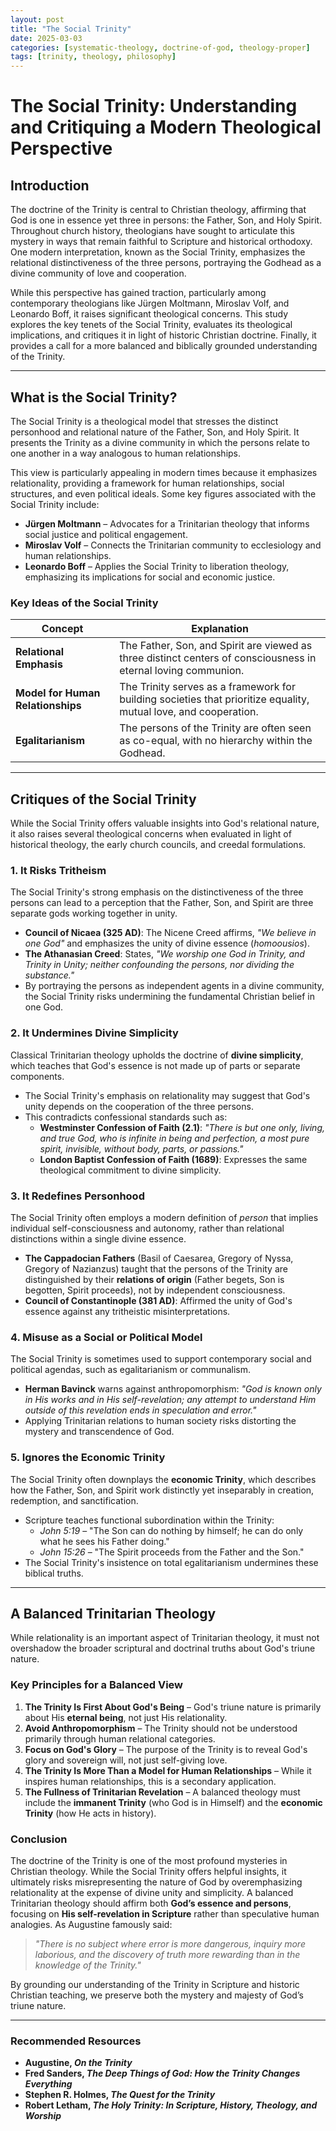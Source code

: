```yaml
---
layout: post
title: "The Social Trinity"
date: 2025-03-03
categories: [systematic-theology, doctrine-of-god, theology-proper]
tags: [trinity, theology, philosophy]
---
```


# The Social Trinity: Understanding and Critiquing a Modern Theological Perspective

## Introduction
The doctrine of the Trinity is central to Christian theology, affirming that God is one in essence yet three in persons: the Father, Son, and Holy Spirit. Throughout church history, theologians have sought to articulate this mystery in ways that remain faithful to Scripture and historical orthodoxy. One modern interpretation, known as the Social Trinity, emphasizes the relational distinctiveness of the three persons, portraying the Godhead as a divine community of love and cooperation. 

While this perspective has gained traction, particularly among contemporary theologians like Jürgen Moltmann, Miroslav Volf, and Leonardo Boff, it raises significant theological concerns. This study explores the key tenets of the Social Trinity, evaluates its theological implications, and critiques it in light of historic Christian doctrine. Finally, it provides a call for a more balanced and biblically grounded understanding of the Trinity.

---

## What is the Social Trinity?
The Social Trinity is a theological model that stresses the distinct personhood and relational nature of the Father, Son, and Holy Spirit. It presents the Trinity as a divine community in which the persons relate to one another in a way analogous to human relationships. 

This view is particularly appealing in modern times because it emphasizes relationality, providing a framework for human relationships, social structures, and even political ideals. Some key figures associated with the Social Trinity include:

- **Jürgen Moltmann** – Advocates for a Trinitarian theology that informs social justice and political engagement.
- **Miroslav Volf** – Connects the Trinitarian community to ecclesiology and human relationships.
- **Leonardo Boff** – Applies the Social Trinity to liberation theology, emphasizing its implications for social and economic justice.

### Key Ideas of the Social Trinity

| Concept | Explanation |
|---------|-------------|
| **Relational Emphasis** | The Father, Son, and Spirit are viewed as three distinct centers of consciousness in eternal loving communion. |
| **Model for Human Relationships** | The Trinity serves as a framework for building societies that prioritize equality, mutual love, and cooperation. |
| **Egalitarianism** | The persons of the Trinity are often seen as co-equal, with no hierarchy within the Godhead. |

---

## Critiques of the Social Trinity
While the Social Trinity offers valuable insights into God's relational nature, it also raises several theological concerns when evaluated in light of historical theology, the early church councils, and creedal formulations.

### 1. It Risks Tritheism
The Social Trinity's strong emphasis on the distinctiveness of the three persons can lead to a perception that the Father, Son, and Spirit are three separate gods working together in unity.

- **Council of Nicaea (325 AD)**: The Nicene Creed affirms, *"We believe in one God"* and emphasizes the unity of divine essence (*homoousios*).
- **The Athanasian Creed**: States, *"We worship one God in Trinity, and Trinity in Unity; neither confounding the persons, nor dividing the substance."*
- By portraying the persons as independent agents in a divine community, the Social Trinity risks undermining the fundamental Christian belief in one God.

### 2. It Undermines Divine Simplicity
Classical Trinitarian theology upholds the doctrine of **divine simplicity**, which teaches that God's essence is not made up of parts or separate components.

- The Social Trinity's emphasis on relationality may suggest that God's unity depends on the cooperation of the three persons.
- This contradicts confessional standards such as:
  - **Westminster Confession of Faith (2.1)**: *"There is but one only, living, and true God, who is infinite in being and perfection, a most pure spirit, invisible, without body, parts, or passions."*
  - **London Baptist Confession of Faith (1689)**: Expresses the same theological commitment to divine simplicity.

### 3. It Redefines Personhood
The Social Trinity often employs a modern definition of *person* that implies individual self-consciousness and autonomy, rather than relational distinctions within a single divine essence.

- **The Cappadocian Fathers** (Basil of Caesarea, Gregory of Nyssa, Gregory of Nazianzus) taught that the persons of the Trinity are distinguished by their **relations of origin** (Father begets, Son is begotten, Spirit proceeds), not by independent consciousness.
- **Council of Constantinople (381 AD)**: Affirmed the unity of God's essence against any tritheistic misinterpretations.

### 4. Misuse as a Social or Political Model
The Social Trinity is sometimes used to support contemporary social and political agendas, such as egalitarianism or communalism.

- **Herman Bavinck** warns against anthropomorphism: *"God is known only in His works and in His self-revelation; any attempt to understand Him outside of this revelation ends in speculation and error."*
- Applying Trinitarian relations to human society risks distorting the mystery and transcendence of God.

### 5. Ignores the Economic Trinity
The Social Trinity often downplays the **economic Trinity**, which describes how the Father, Son, and Spirit work distinctly yet inseparably in creation, redemption, and sanctification.

- Scripture teaches functional subordination within the Trinity:
  - *John 5:19* – "The Son can do nothing by himself; he can do only what he sees his Father doing."
  - *John 15:26* – "The Spirit proceeds from the Father and the Son."
- The Social Trinity's insistence on total egalitarianism undermines these biblical truths.

---

## A Balanced Trinitarian Theology
While relationality is an important aspect of Trinitarian theology, it must not overshadow the broader scriptural and doctrinal truths about God's triune nature.

### Key Principles for a Balanced View

1. **The Trinity Is First About God's Being** – God's triune nature is primarily about His **eternal being**, not just His relationality.
2. **Avoid Anthropomorphism** – The Trinity should not be understood primarily through human relational categories.
3. **Focus on God's Glory** – The purpose of the Trinity is to reveal God's glory and sovereign will, not just self-giving love.
4. **The Trinity Is More Than a Model for Human Relationships** – While it inspires human relationships, this is a secondary application.
5. **The Fullness of Trinitarian Revelation** – A balanced theology must include the **immanent Trinity** (who God is in Himself) and the **economic Trinity** (how He acts in history).

### Conclusion
The doctrine of the Trinity is one of the most profound mysteries in Christian theology. While the Social Trinity offers helpful insights, it ultimately risks misrepresenting the nature of God by overemphasizing relationality at the expense of divine unity and simplicity. A balanced Trinitarian theology should affirm both **God’s essence and persons**, focusing on **His self-revelation in Scripture** rather than speculative human analogies. As Augustine famously said:

> *"There is no subject where error is more dangerous, inquiry more laborious, and the discovery of truth more rewarding than in the knowledge of the Trinity."*

By grounding our understanding of the Trinity in Scripture and historic Christian teaching, we preserve both the mystery and majesty of God’s triune nature.

---

### Recommended Resources
- **Augustine, *On the Trinity***
- **Fred Sanders, *The Deep Things of God: How the Trinity Changes Everything***
- **Stephen R. Holmes, *The Quest for the Trinity***
- **Robert Letham, *The Holy Trinity: In Scripture, History, Theology, and Worship***


